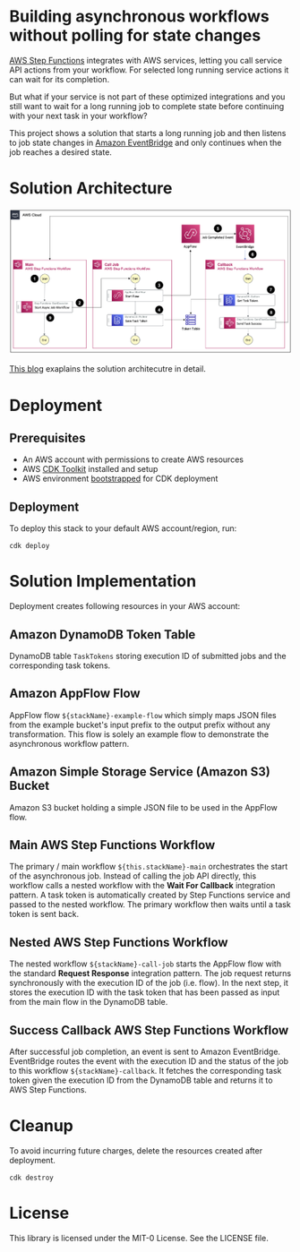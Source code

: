 # Building asynchronous workflows without polling for state changes

[AWS Step Functions](https://docs.aws.amazon.com/step-functions/latest/dg/welcome.html) integrates with AWS services, letting you call service API actions from your workflow. For selected long running service actions it can wait for its completion.

But what if your service is not part of these optimized integrations and you still want to wait for a long running job to complete state before continuing with your next task in your workflow? 

This project shows a solution that starts a long running job and then listens to job state changes in [Amazon EventBridge](https://docs.aws.amazon.com/eventbridge/latest/userguide/eb-what-is.html) and only continues when the job reaches a desired state. 

# Solution Architecture

![Solution Architecture](docs/images/solution-architecture.png)

[This blog](https://aws.amazon.com/blogs) exaplains the solution architecutre in detail.

# Deployment

## Prerequisites

- An AWS account with permissions to create AWS resources
- AWS [CDK Toolkit](https://docs.aws.amazon.com/cdk/v2/guide/cli.html) installed and setup
- AWS environment [bootstrapped](https://docs.aws.amazon.com/cdk/v2/guide/bootstrapping.html) for CDK deployment

## Deployment 

To deploy this stack to your default AWS account/region, run:

```
cdk deploy
```

# Solution Implementation

Deployment creates following resources in your AWS account:

## Amazon DynamoDB Token Table

DynamoDB table `TaskTokens` storing execution ID of submitted jobs and the corresponding task tokens.

## Amazon AppFlow Flow

AppFlow flow `${stackName}-example-flow` which simply maps JSON files from the example bucket's input prefix to the output prefix without any transformation. This flow is solely an example flow to demonstrate the asynchronous workflow pattern.

## Amazon Simple Storage Service (Amazon S3) Bucket

Amazon S3 bucket holding a simple JSON file to be used in the AppFlow flow. 

## Main AWS Step Functions Workflow

The primary / main workflow `${this.stackName}-main` orchestrates the start of the asynchronous job. Instead of calling the job API directly, this workflow calls a nested workflow with the **Wait For Callback** integration pattern. A task token is automatically created by Step Functions service and passed to the nested workflow. The primary workflow then waits until a task token is sent back. 

## Nested AWS Step Functions Workflow
The nested workflow `${stackName}-call-job` starts the AppFlow flow with the standard **Request Response** integration pattern. The job request returns synchronously with the execution ID of the job (i.e. flow). In the next step, it stores the execution ID with the task token that has been passed as input from the main flow in the DynamoDB table. 

## Success Callback AWS Step Functions Workflow
After successful job completion, an event is sent to Amazon EventBridge. EventBridge routes the event with the execution ID and the status of the job to this workflow `${stackName}-callback`. It fetches the corresponding task token given the execution ID from the DynamoDB table and returns it to AWS Step Functions. 

# Cleanup

To avoid incurring future charges, delete the resources created after deployment.

```
cdk destroy
```

# License

This library is licensed under the MIT-0 License. See the LICENSE file.